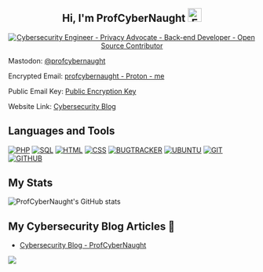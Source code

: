<h2 align="center">Hi, I'm ProfCyberNaught
<img src="https://media.giphy.com/media/hvRJCLFzcasrR4ia7z/giphy.gif" alt="Emoticon - Waving Hand" width="28"></h2>

<p align="center">
  <a href="https://github.com/users/ProfCyberNaught/"><img src="https://readme-typing-svg.herokuapp.com/?lines=Cybersecurity%20Engineer;Privacy%20Advocate;Back-end+Developer;Open%20Source%20Contributor&center=true&width=640&height=45" alt="Cybersecurity Engineer - Privacy Advocate - Back-end Developer - Open Source Contributor"></a>
</p> 

Mastodon: [@profcybernaught](https://infosec.exchange/@ProfCyberNaught)

Encrypted Email: [profcybernaught - Proton - me]()

Public Email Key: [Public Encryption Key](https://github.com/ProfCyberNaught/ProfCyberNaught/blob/main/pcn_pek_email/)

Website Link: [Cybersecurity Blog](https://profcybernaught.hashnode.dev/)
 
## Languages and Tools

[![PHP][PHP]][PHP-url] [![SQL][SQL]][SQL-url] [![HTML][HTML]][HTML-url] [![CSS][CSS]][CSS-url] [![BUGTRACKER][BUGTRACKER]][BUGTRACKER-url] [![UBUNTU][UBUNTU]][UBUNTU-url] [![GIT][GIT]][GIT-url] [![GITHUB][GITHUB]][GITHUB-url]

## My Stats

![ProfCyberNaught's GitHub stats](https://github-readme-stats.vercel.app/api?username=ProfCyberNaught&show_icons=true&theme=tokyonight&count_private=true)

## My Cybersecurity Blog Articles 📝
- [Cybersecurity Blog - ProfCyberNaught](https://profcybernaught.hashnode.dev/)

![](https://komarev.com/ghpvc/?username=ProfCyberNaught&color=green)

[PHP]: https://img.shields.io/badge/PHP-000000?style=for-the-badge&logo=PHP&logoColor=purple
[PHP-url]: https://www.php.net/
[HTML]: https://img.shields.io/badge/html-000000?style=for-the-badge&logo=HTML5&logoColor=E34F26
[HTML-url]: https://www.w3schools.com/html/
[CSS]: https://img.shields.io/badge/CSS-000000?style=for-the-badge&logo=CSS3&logoColor=1572B6
[CSS-url]: https://www.w3schools.com/Css/
[SQL]: https://img.shields.io/badge/MySQL-000000?style=for-the-badge&logo=MySQL&logoColor=4479A1
[SQL-url]: https://www.w3schools.com/sql/
[BUGTRACKER]: https://img.shields.io/badge/mantis%20bugtracker-000000?style=for-the-badge
[BUGTRACKER-url]: https://mantisbt.org/
[UBUNTU]: https://img.shields.io/badge/Ubuntu-000000?style=for-the-badge&logo=ubuntu&logoColor=orange
[UBUNTU-url]: https://ubuntu.com/
[GIT]: https://img.shields.io/badge/git-000000?style=for-the-badge&logo=git&logoColor=orange
[GIT-url]: https://git-scm.com/
[GITHUB]: https://img.shields.io/badge/GitHub-000000?style=for-the-badge&logo=github&logoColor=grey
[GITHUB-url]: https://github.com/


